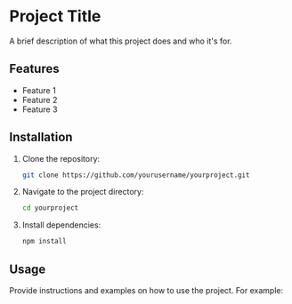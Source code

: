 # Project Title

A brief description of what this project does and who it's for.

## Features

- Feature 1
- Feature 2
- Feature 3

## Installation

1. Clone the repository:
   ```bash
   git clone https://github.com/yourusername/yourproject.git
   ```
2. Navigate to the project directory:
   ```bash
   cd yourproject
   ```
3. Install dependencies:
   ```bash
   npm install
   ```

## Usage

Provide instructions and examples on how to use the project. For example:
